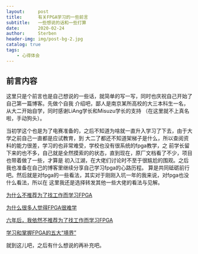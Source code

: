 ```yaml
---
layout:     post
title:      有关FPGA学习的一些前言
subtitle:   一些想说的话和一些打算
date:       2020-02-24
author:     Sterben
header-img: img/post-bg-2.jpg
catalog: true
tags:
    - 心得体会
---
```


## 前言内容

这里只是个前言也是自己想说的一些话，就简单的写一写，同时也庆祝自己开始了自己第一篇博客。先做个自我
介绍吧，鄙人是南京某所高校的大三本科生一名，从大二开始自学，同时感谢LiAng学长和Misuzu学长的支持
（在这里就不上真名啦，手动狗头）。

当初学这个也是为了电赛准备的，之后不知道为啥就一直升入学习了下去，由于大学之前自己一直都是应试教育，到
大二了都还不知道架梯子是什么，所以查阅资料的能力很差，学习的也非常难受，学校也没有很系统的fpga教学，之
前学长留下来的也不多，自己就是全然摸索的的状态，直到现在，原厂文档看了不少，项目也带着做了一些，才算是
初入江湖，在大佬们讨论时不至于很尴尬的围观。之后我也准备在自己的博客里继续分享自己学习fpga的心路历程。
算是共同砥砺前行吧。然后就是对fpga的一些看法，其实对于刚刚入坑一年的我来说，对fpga也没什么看法，所以在
这里我还是选择转发其他一些大佬的看法与见解。

[为什么不推荐为了找工作而学习FPGA](http://blog.chinaaet.com/molf/p/35051)

[为什么很多人觉得FPGA很难学](http://blog.chinaaet.com/molf/p/11001)

[六年后，我依然不推荐为了找工作而学习FPGA](https://zhuanlan.zhihu.com/p/103057532)

[学习和掌握FPGA的五大“境界”](https://zhuanlan.zhihu.com/p/99922239)

就到这儿吧，之后有什么想说的再补充吧。
